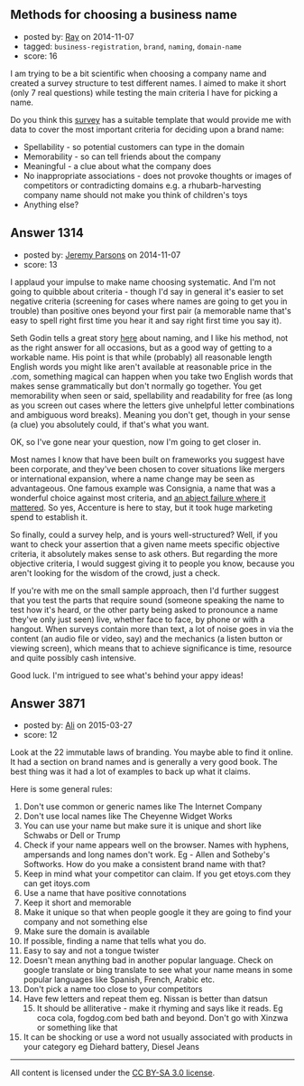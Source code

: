 ## Methods for choosing a business name

- posted by: [Ray](https://stackexchange.com/users/5295143/ray) on 2014-11-07
- tagged: `business-registration`, `brand`, `naming`, `domain-name`
- score: 16

<p>I am trying to be a bit scientific when choosing a company name and created a survey structure to test different names. I aimed to make it short (only 7 real questions) while testing the main criteria I have for picking a name.</p>

<p>Do you think this <a href="https://www.surveymonkey.com/s/8FDPGSC">survey</a> has a suitable template that would provide me with data to cover the most important criteria for deciding upon a brand name:</p>

<ul>
<li>Spellability - so potential customers can type in the domain</li>
<li>Memorability - so can tell friends about the company</li>
<li>Meaningful - a clue about what the company does</li>
<li>No inappropriate associations - does not provoke thoughts or images of competitors or contradicting domains e.g. a rhubarb-harvesting company name should not make you think of children's toys</li>
<li>Anything else?</li>
</ul>



## Answer 1314

- posted by: [Jeremy Parsons](https://stackexchange.com/users/497810/jeremy-parsons) on 2014-11-07
- score: 13

<p>I applaud your impulse to make name choosing systematic. And I'm not going to quibble about criteria - though I'd say in general it's easier to set negative criteria (screening for cases where names are going to get you in trouble) than positive ones beyond your first pair (a memorable name that's easy to spell right first time you hear it and say right first time you say it).</p>

<p>Seth Godin tells a great story <a href="http://j.mp/sethgodin15">here</a> about naming, and I like his method, not as the right answer for all occasions, but as a good way of getting to a workable name. His point is that while (probably) all reasonable length English words you might like aren't available at reasonable price in the .com, something magical can happen when you take two English words that makes sense grammatically but don't normally go together. You get memorability when seen or said, spellability and readability for free (as long as you screen out cases where the letters give unhelpful letter combinations and ambiguous word breaks). Meaning you don't get, though in your sense (a clue) you absolutely could, if that's what you want.</p>

<p>OK, so I've gone near your question, now I'm going to get closer in.</p>

<p>Most names I know that have been built on frameworks you suggest have been corporate, and they've been chosen to cover situations like mergers or international expansion, where a name change may be seen as advantageous. One famous example was Consignia, a name that was a wonderful choice against most criteria, and <a href="http://j.mp/consignia">an abject failure where it mattered</a>. So yes, Accenture is here to stay, but it took huge marketing spend to establish it.</p>

<p>So finally, could a survey help, and is yours well-structured? Well, if you want to check your assertion that a given name meets specific objective criteria, it absolutely makes sense to ask others. But regarding the more objective criteria, I would suggest giving it to people you know, because you aren't looking for the wisdom of the crowd, just a check.</p>

<p>If you're with me on the small sample approach, then I'd further suggest that you test the parts that require sound (someone speaking the name to test how it's heard, or the other party being asked to pronounce a name they've only just seen) live, whether face to face, by phone or with a hangout. When surveys contain more than text, a lot of noise goes in via the content (an audio file or video, say) and the mechanics (a listen button or viewing screen), which means that to achieve significance is time, resource and quite possibly cash intensive.</p>

<p>Good luck. I'm intrigued to see what's behind your appy ideas! </p>



## Answer 3871

- posted by: [Ali](https://stackexchange.com/users/2815644/ali) on 2015-03-27
- score: 12

<p>Look at the 22 immutable laws of branding. You maybe able to find it online. It had a section on brand names and is generally a very good book. The best thing was it had a lot of examples to back up what it claims. </p>

<p>Here is some general rules:</p>

<ol>
<li>Don't use common or generic names like The Internet Company</li>
<li>Don't use local names like The Cheyenne Widget Works</li>
<li>You can use your name but make sure it is unique and short like Schwabs or Dell or Trump</li>
<li>Check if your name appears well on the browser. Names with hyphens, ampersands and long names don't work. Eg - Allen and Sotheby's Softworks. How do  you make a consistent brand name with that?</li>
<li>Keep in mind what your competitor can claim. If you get etoys.com they can get itoys.com</li>
<li>Use a name that have positive connotations</li>
<li>Keep it short and memorable</li>
<li>Make it unique so that when people google it they are going to find your company and not something else</li>
<li>Make sure the domain is available</li>
<li>If possible, finding a name that tells what you do. </li>
<li>Easy to say and not a tongue twister</li>
<li>Doesn't mean anything bad in another popular language. Check on google translate or bing translate to see what your name means in some popular languages like Spanish, French, Arabic etc. </li>
<li>Don't pick a name too close to your competitors</li>
<li>Have few letters and repeat them eg. Nissan is better than datsun
<ol start="15">
<li>It should be alliterative - make it rhyming and says like it reads. Eg coca cola, fogdog.com bed bath and beyond. Don't go with Xinzwa or something like that</li>
</ol></li>
<li>It can be shocking or use a word not usually associated with products in your category eg Diehard battery, Diesel Jeans</li>
</ol>




---

All content is licensed under the [CC BY-SA 3.0 license](https://creativecommons.org/licenses/by-sa/3.0/).
